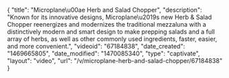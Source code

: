 {
    "title": "Microplane\u00ae Herb and Salad Chopper",
    "description": "Known for its innovative designs, Microplane\u2019s new Herb & Salad Chopper reenergizes and modernizes the traditional mezzaluna with a distinctively modern and smart design to make prepping salads and a full array of herbs, as well as other commonly used ingredients, faster, easier, and more convenient.",
    "videoid": "67184838",
    "date_created": "1469665805",
    "date_modified": "1470085340",
    "type": "captivate",
    "layout": "video",
    "url": "\/v\/microplane-herb-and-salad-chopper\/67184838"
}